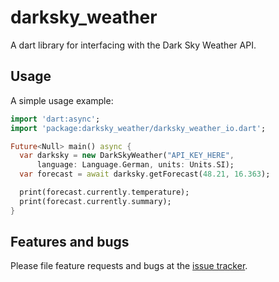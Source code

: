# darksky_weather

A dart library for interfacing with the Dark Sky Weather API.

## Usage

A simple usage example:

```dart
import 'dart:async';
import 'package:darksky_weather/darksky_weather_io.dart';

Future<Null> main() async {
  var darksky = new DarkSkyWeather("API_KEY_HERE",
      language: Language.German, units: Units.SI);
  var forecast = await darksky.getForecast(48.21, 16.363);

  print(forecast.currently.temperature);
  print(forecast.currently.summary);
}
```

## Features and bugs

Please file feature requests and bugs at the [issue tracker][tracker].

[tracker]: https://github.com/rinukkusu/darksky-weather-dart/issues
